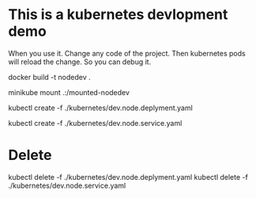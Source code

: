 # This is a kubernetes devlopment demo

When you use it. Change any code of the project. Then kubernetes pods will reload the change. So you can debug it.

docker build -t nodedev .

minikube mount .:/mounted-nodedev

kubectl create -f ./kubernetes/dev.node.deplyment.yaml

kubectl create -f ./kubernetes/dev.node.service.yaml

# Delete

kubectl delete -f ./kubernetes/dev.node.deplyment.yaml
kubectl delete -f ./kubernetes/dev.node.service.yaml